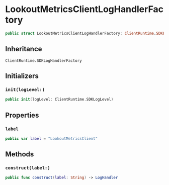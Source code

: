 # LookoutMetricsClientLogHandlerFactory

``` swift
public struct LookoutMetricsClientLogHandlerFactory: ClientRuntime.SDKLogHandlerFactory 
```

## Inheritance

`ClientRuntime.SDKLogHandlerFactory`

## Initializers

### `init(logLevel:)`

``` swift
public init(logLevel: ClientRuntime.SDKLogLevel) 
```

## Properties

### `label`

``` swift
public var label = "LookoutMetricsClient"
```

## Methods

### `construct(label:)`

``` swift
public func construct(label: String) -> LogHandler 
```
